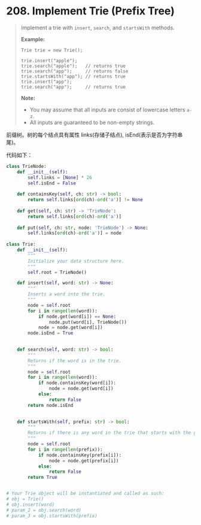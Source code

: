 # 208. Implement Trie (Prefix Tree)

> Implement a trie with `insert`, `search`, and `startsWith` methods.
>
> **Example:**
>
> ```
> Trie trie = new Trie();
> 
> trie.insert("apple");
> trie.search("apple");   // returns true
> trie.search("app");     // returns false
> trie.startsWith("app"); // returns true
> trie.insert("app");   
> trie.search("app");     // returns true
> ```
>
> **Note:**
>
> - You may assume that all inputs are consist of lowercase letters `a-z`.
> - All inputs are guaranteed to be non-empty strings.

前缀树。树的每个结点具有属性 links(存储子结点), isEnd(表示是否为字符串尾)。

代码如下：

```python
class TrieNode:
    def __init__(self):
        self.links = [None] * 26
        self.isEnd = False
        
    def containsKey(self, ch: str) -> bool:
        return self.links[ord(ch)-ord('a')] != None
    
    def get(self, ch: str) -> 'TrieNode':
        return self.links[ord(ch)-ord('a')]
    
    def put(self, ch: str, node: 'TrieNode') -> None:
        self.links[ord(ch)-ord('a')] = node
    
class Trie:
    def __init__(self):
        """
        Initialize your data structure here.
        """
        self.root = TrieNode()

    def insert(self, word: str) -> None:
        """
        Inserts a word into the trie.
        """
        node = self.root
        for i in range(len(word)):
            if node.get(word[i]) == None:
                node.put(word[i], TrieNode())
            node = node.get(word[i])
        node.isEnd = True
        

    def search(self, word: str) -> bool:
        """
        Returns if the word is in the trie.
        """
        node = self.root
        for i in range(len(word)):
            if node.containsKey(word[i]):
                node = node.get(word[i])
            else:
                return False
        return node.isEnd
        

    def startsWith(self, prefix: str) -> bool:
        """
        Returns if there is any word in the trie that starts with the given prefix.
        """
        node = self.root
        for i in range(len(prefix)):
            if node.containsKey(prefix[i]):
                node = node.get(prefix[i])
            else:
                return False
        return True        


# Your Trie object will be instantiated and called as such:
# obj = Trie()
# obj.insert(word)
# param_2 = obj.search(word)
# param_3 = obj.startsWith(prefix)
```

